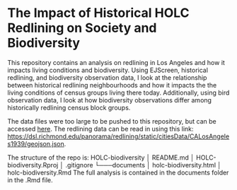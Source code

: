 # The Impact of Historical HOLC Redlining on Society and Biodiversity

This repository contains an analysis on redlining in Los Angeles and how it impacts living conditions and biodiversity. Using EJScreen, historical redlining, and biodiversity observation data, I look at the relationship between historical redlining neighbourhoods and how it impacts the the living conditions of census groups living there today. Additionally, using bird observation data, I look at how biodiversity observations differ among historically redlining census block groups.

The data files were too large to be pushed to this repository, but can be accessed [here](https://drive.google.com/file/d/1lcazRbNSmP8Vj9sH1AIJcO4D1d_ulJij/view?usp=share_link).
The redlining data can be read in using this link: https://dsl.richmond.edu/panorama/redlining/static/citiesData/CALosAngeles1939/geojson.json.

The structure of the repo is:
HOLC-biodiversity
│   README.md
│   HOLC-biodiversity.Rproj
│  .gitignore
└───documents
    │   holc-biodiversity.html
    │   holc-biodiversity.Rmd
The full analysis is contained in the documents folder in the .Rmd file.
